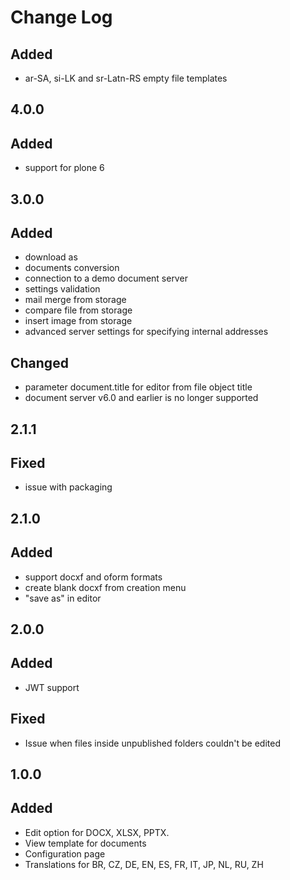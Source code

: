 # Change Log

##
## Added
- ar-SA, si-LK and sr-Latn-RS empty file templates

## 4.0.0
## Added
- support for plone 6

## 3.0.0
## Added
- download as
- documents conversion
- connection to a demo document server
- settings validation
- mail merge from storage
- compare file from storage
- insert image from storage
- advanced server settings for specifying internal addresses

## Changed
- parameter document.title for editor from file object title
- document server v6.0 and earlier is no longer supported

## 2.1.1
## Fixed
- issue with packaging

## 2.1.0
## Added
- support docxf and oform formats
- create blank docxf from creation menu
- "save as" in editor

## 2.0.0
## Added
 - JWT support
## Fixed
 - Issue when files inside unpublished folders couldn't be edited

## 1.0.0
## Added
 - Edit option for DOCX, XLSX, PPTX.
 - View template for documents
 - Configuration page
 - Translations for BR, CZ, DE, EN, ES, FR, IT, JP, NL, RU, ZH